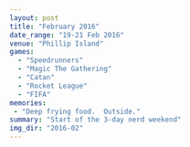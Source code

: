 ```yaml
---
layout: post
title: "February 2016"
date_range: "19-21 Feb 2016"
venue: "Phillip Island"
games:
  - "Speedrunners"
  - "Magic The Gathering"
  - "Catan"
  - "Rocket League"
  - "FIFA"
memories:
 - "Deep frying food.  Outside."
summary: "Start of the 3-day nerd weekend"
img_dir: "2016-02"
---
```

